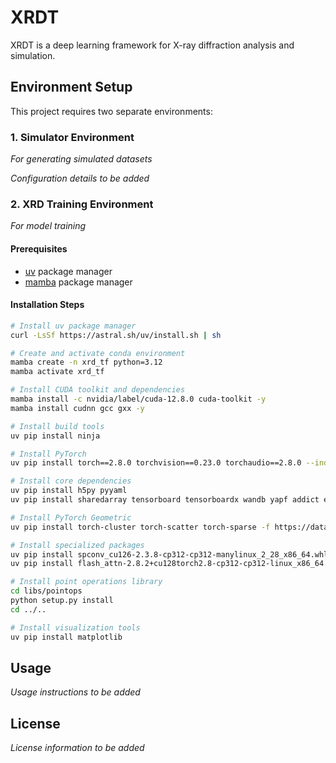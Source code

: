 # XRDT

XRDT is a deep learning framework for X-ray diffraction analysis and simulation.

## Environment Setup

This project requires two separate environments:

### 1. Simulator Environment
*For generating simulated datasets*

*Configuration details to be added*

### 2. XRD Training Environment
*For model training*

#### Prerequisites
- [uv](https://astral.sh/uv/) package manager
- [mamba](https://mamba.readthedocs.io/) package manager

#### Installation Steps

```bash
# Install uv package manager
curl -LsSf https://astral.sh/uv/install.sh | sh

# Create and activate conda environment
mamba create -n xrd_tf python=3.12
mamba activate xrd_tf

# Install CUDA toolkit and dependencies
mamba install -c nvidia/label/cuda-12.8.0 cuda-toolkit -y
mamba install cudnn gcc gxx -y

# Install build tools
uv pip install ninja

# Install PyTorch
uv pip install torch==2.8.0 torchvision==0.23.0 torchaudio==2.8.0 --index-url https://download.pytorch.org/whl/cu128

# Install core dependencies
uv pip install h5py pyyaml
uv pip install sharedarray tensorboard tensorboardx wandb yapf addict einops scipy plyfile termcolor timm

# Install PyTorch Geometric
uv pip install torch-cluster torch-scatter torch-sparse -f https://data.pyg.org/whl/torch-2.8.0+cu128.html

# Install specialized packages
uv pip install spconv_cu126-2.3.8-cp312-cp312-manylinux_2_28_x86_64.whl
uv pip install flash_attn-2.8.2+cu128torch2.8-cp312-cp312-linux_x86_64.whl

# Install point operations library
cd libs/pointops
python setup.py install
cd ../..

# Install visualization tools
uv pip install matplotlib
```

## Usage

*Usage instructions to be added*

## License

*License information to be added*
